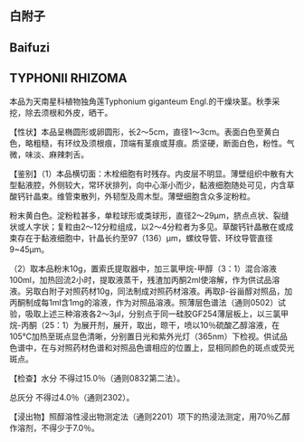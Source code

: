 ## 白附子

## Baifuzi

## TYPHONII RHIZOMA

本品为天南星科植物独角莲Typhonium giganteum Engl.的干燥块茎。秋季采挖，除去须根和外皮，晒干。

【性状】本品呈椭圆形或卵圆形，长2～5cm，直径1～3cm。表面白色至黄白色，略粗糙，有环纹及须根痕，顶端有茎痕或芽痕。质坚硬，断面白色，粉性。气微，味淡、麻辣刺舌。

【鉴别】（1）本品横切面：木栓细胞有时残存。内皮层不明显。薄壁组织中散有大型黏液腔，外侧较大，常环状排列，向中心渐小而少，黏液细胞随处可见，内含草酸钙针晶束。维管束散列，外韧型及周木型。薄壁细胞含众多淀粉粒。

粉末黄白色。淀粉粒甚多，单粒球形或类球形，直径2～29μm，脐点点状、裂缝状或人字状；复粒由2～12分粒组成，以2～4分粒者为多见。草酸钙针晶散在或成束存在于黏液细胞中，针晶长约至97（136）μm，螺纹导管、环纹导管直径9\~45μm。

（2）取本品粉末10g，置索氏提取器中，加三氯甲烷-甲醇（3：1）混合溶液100ml，加热回流2小时，提取液蒸干，残渣加丙酮2ml使溶解，作为供试品溶液。另取白附子对照药材10g，同法制成对照药材溶液。再取β-谷甾醇对照品，加丙酮制成每1ml含1mg的溶液，作为对照品溶液。照薄层色谱法（通则0502）试验，吸取上述三种溶液各2～3μl，分别点于同一硅胶GF254薄层板上，以三氯甲烷-丙酮（25：1）为展开剂，展开，取出，晾干，喷以10％硫酸乙醇溶液，在105℃加热至斑点显色清晰，分别置日光和紫外光灯（365nm）下检视。供试品色谱中，在与对照药材色谱和对照品色谱相应的位置上，显相同颜色的斑点或荧光斑点。

【检查】水分 不得过15.0％（通则0832第二法）。

总灰分 不得过4.0％（通则2302）。

【浸出物】照醇溶性浸出物测定法（通则2201）项下的热浸法测定，用70％乙醇作溶剂，不得少于7.0％。